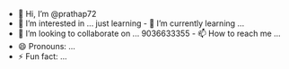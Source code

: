 - 👋 Hi, I’m @prathap72
- 👀 I’m interested in ...
just learning - 🌱 I’m currently learning ...
- 💞️ I’m looking to collaborate on ...
9036633355 - 📫 How to reach me ...
- 😄 Pronouns: ...
- ⚡ Fun fact: ...

<!---
prathap72/prathap72 is a ✨ special ✨ repository because its `README.md` (this file) appears on your GitHub profile.
You can click the Preview link to take a look at your changes.
--->
